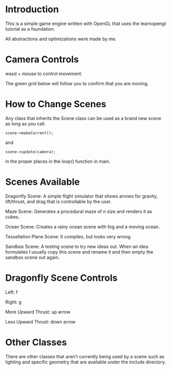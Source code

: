 # Introduction

This is a simple game engine written with OpenGL that uses the learnopengl tutorial as a foundation.

All abstractions and optimizations were made by me.

# Camera Controls

wasd + mouse to control movement.

The green grid below will follow you to confirm that you are moving.

# How to Change Scenes

Any class that inherits the Scene class can be used as a brand new scene as long as you call.

```
scene->makeCurrent();
```

and 

```
scene->update(camera);
```

in the proper places in the loop() function in main.

# Scenes Available

Dragonfly Scene: A simple flight simulator that shows arrows for gravity, lift/thrust, and drag that is controllable by the user.

Maze Scene: Generates a procedural maze of n size and renders it as cubes.

Ocean Scene: Creates a rainy ocean scene with fog and a moving ocean.

Tessellation Plane Scene: It compiles, but looks very wrong.

Sandbox Scene: A testing scene to try new ideas out. When an idea formulates I usually copy this scene and rename it and then empty the sandbox scene out again.

# Dragonfly Scene Controls

Left: f

Right: g

More Upward Thrust: up arrow

Less Upward Thrust: down arrow

# Other Classes

There are other classes that aren't currently being used by a scene such as lighting and specific geometry that are available under the include directory.